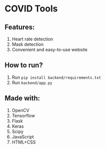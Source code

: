 # COVID Tools

## Features:
1. Heart rate detection
2. Mask detection
3. Convenient and easy-to-use website

## How to run?
1. Run `pip install backend/requirements.txt`
2. Run `backend/app.py`

## Made with:
1. OpenCV
2. Tensorflow
3. Flask
4. Keras
5. Scipy
6. JavaScript
7. HTML+CSS
